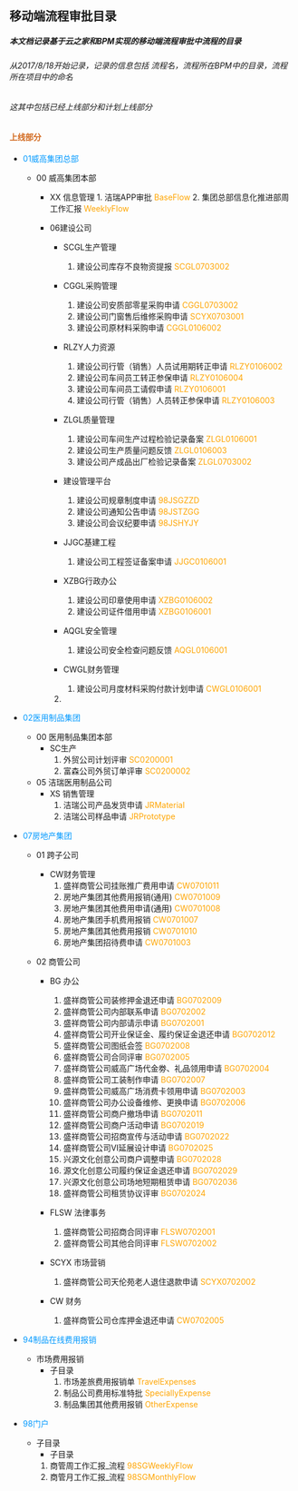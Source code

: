
####

## 移动端流程审批目录
#####  本文档记录基于云之家和BPM实现的移动端流程审批中流程的目录
######  从2017/8/18开始记录，记录的信息包括 流程名，流程所在BPM中的目录，流程所在项目中的命名
######  这其中包括已经上线部分和计划上线部分

#### <font color=#D2691E>上线部分</font>
* <font color=#0099ff>01威高集团总部</font>
	* 00 威高集团本部
		* XX 信息管理
				1.  洁瑞APP审批 <font color=#FFA500>BaseFlow</font> 
				2.  集团总部信息化推进部周工作汇报 <font color=#FFA500>WeeklyFlow</font> 
        
        * 06建设公司
			* SCGL生产管理
				1. 建设公司库存不良物资提报 <font color=#FFA500>SCGL0703002</font>
            
            * CGGL采购管理
				1. 建设公司安质部零星采购申请 <font color=#FFA500>CGGL0703002</font>	
				2. 建设公司门窗售后维修采购申请 <font color=#FFA500>SCYX0703001</font>	
				3. 建设公司原材料采购申请 <font color=#FFA500>CGGL0106002</font>	
			* RLZY人力资源
				1. 建设公司行管（销售）人员试用期转正申请 <font color=#FFA500>RLZY0106002</font> 
				2. 建设公司车间员工转正参保申请 <font color=#FFA500>RLZY0106004</font>
				3. 建设公司车间员工请假申请 <font color=#FFA500>RLZY0106001</font>
				4. 建设公司行管（销售）人员转正参保申请 <font color=#FFA500>RLZY0106003</font> 
			
			
			* ZLGL质量管理		
              
				1. 建设公司车间生产过程检验记录备案   <font color=#FFA500>ZLGL0106001</font> 
				2. 建设公司生产质量问题反馈   <font color=#FFA500>ZLGL0106003</font> 
				3. 建设公司产成品出厂检验记录备案  <font color=#FFA500>ZLGL0703002</font> 
			
			* 建设管理平台
				1. 建设公司规章制度申请   <font color=#FFA500>98JSGZZD</font>	 		
				2. 建设公司通知公告申请    <font color=#FFA500>98JSTZGG</font>   
				3. 建设公司会议纪要申请   	<font color=#FFA500>98JSHYJY</font>		 
				
			* JJGC基建工程
                1. 建设公司工程签证备案申请  <font color=#FFA500>JJGC0106001</font>		
            
			* XZBG行政办公
				1. 建设公司印章使用申请 <font color=#FFA500>XZBG0106002</font>      			
				2. 建设公司证件借用申请   <font color=#FFA500>XZBG0106001</font>   
			
			* AQGL安全管理
				1. 建设公司安全检查问题反馈     <font color=#FFA500>AQGL0106001</font> 
			
			* CWGL财务管理
				1. 建设公司月度材料采购付款计划申请  <font color=#FFA500>CWGL0106001</font> 
			2. 
* <font color=#0099ff>02医用制品集团</font> 
    * 00 医用制品集团本部
		* SC生产
		    1. 外贸公司计划评审 <font color=#FFA500>SC0200001</font>	 
			2. 富森公司外贸订单评审 <font color=#FFA500>SC0200002</font>  
	* 05 洁瑞医用制品公司
		* XS 销售管理
			1. 洁瑞公司产品发货申请     <font color=#FFA500>JRMaterial</font> 
			2. 洁瑞公司样品申请         <font color=#FFA500>JRPrototype</font>  

			

*  <font color=#0099ff>07房地产集团</font>
    * 01 跨子公司
	    * CW财务管理
		    1. 盛祥商管公司挂账推广费用申请  <font color=#FFA500>CW0701011</font> 
			2. 房地产集团其他费用报销(通用)  <font color=#FFA500>CW0701009</font> 
			3. 房地产集团其他费用申请(通用)  <font color=#FFA500>CW0701008</font>
			4. 房地产集团手机费用报销 <font color=#FFA500>CW0701007</font>
			5. 房地产集团其他费用报销 <font color=#FFA500>CW0701010</font>
			6. 房地产集团招待费申请 <font color=#FFA500>CW0701003</font>
			
			
	* 02 商管公司
		* BG 办公
			1. 盛祥商管公司装修押金退还申请 <font color=#FFA500>BG0702009</font>
			2. 盛祥商管公司内部联系申请   <font color=#FFA500>BG0702002</font>
            3. 盛祥商管公司内部请示申请     <font color=#FFA500>BG0702001</font>
			4. 盛祥商管公司开业保证金、履约保证金退还申请 <font color=#FFA500>BG0702012</font>
			5. 盛祥商管公司图纸会签    <font color=#FFA500>BG0702008</font>
			6. 盛祥商管公司合同评审 <font color=#FFA500>BG0702005</font>
			7. 盛祥商管公司威高广场代金劵、礼品领用申请 <font color=#FFA500>BG0702004</font>
			8. 盛祥商管公司工装制作申请 <font color=#FFA500>BG0702007</font>
			9. 盛祥商管公司威高广场消费卡领用申请 <font color=#FFA500>BG0702003</font>
			10. 盛祥商管公司办公设备维修、更换申请 <font color=#FFA500>BG0702006</font>
			11. 盛祥商管公司商户撤场申请 <font color=#FFA500>BG0702011</font>
			12. 盛祥商管公司商户活动申请 <font color=#FFA500>BG0702019</font>
			13. 盛祥商管公司招商宣传与活动申请 <font color=#FFA500>BG0702022</font>
			14. 盛祥商管公司VI延展设计申请 <font color=#FFA500>BG0702025</font>
			15. 兴源文化创意公司商户调整申请 <font color=#FFA500>BG0702028</font>
			16. 源文化创意公司履约保证金退还申请 <font color=#FFA500>BG0702029</font>
			17. 兴源文化创意公司场地短期租赁申请 <font color=#FFA500>BG0702036</font>
			18. 盛祥商管公司租赁协议评审 <font color=#FFA500>BG0702024</font>
        * FLSW 法律事务
            1. 盛祥商管公司招商合同评审    		<font color=#FFA500>FLSW0702001</font>
            2. 盛祥商管公司其他合同评审   <font color=#FFA500>FLSW0702002</font>
		
        * SCYX 市场营销	
            1. 盛祥商管公司天伦苑老人退住退款申请		<font color=#FFA500>SCYX0702002</font>
		* CW 财务
            1. 盛祥商管公司仓库押金退还申请 		<font color=#FFA500>CW0702005</font>
			
*  <font color=#0099ff>94制品在线费用报销</font>	
	* 市场费用报销    
        *  	子目录
	        1. 市场差旅费用报销单 <font color=#FFA500>TravelExpenses</font>
			2. 制品公司费用标准特批 <font color=#FFA500>SpeciallyExpense</font>
			3. 制品集团其他费用报销 <font color=#FFA500>OtherExpense</font>
			
*  <font color=#0099ff>98门户</font>	
    * 子目录
        * 	子目录
		1. 商管周工作汇报_流程	<font color=#FFA500>98SGWeeklyFlow</font> 
		2. 商管月工作汇报_流程  <font color=#FFA500>98SGMonthlyFlow</font>	
			
			
			
			
			
			
			
			